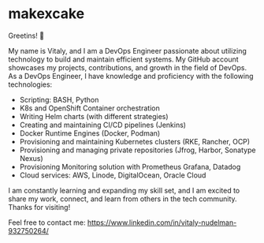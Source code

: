 # makexcake

Greetins! 👋

My name is Vitaly, and I am a DevOps Engineer passionate about utilizing technology to build and maintain efficient systems. My GitHub account showcases my projects, contributions, and growth in the field of DevOps.
As a DevOps Engineer, I have knowledge and proficiency with the following technologies:

* Scripting: BASH, Python
* K8s and OpenShift Container orchestration
* Writing Helm charts (with different strategies)
* Creating and maintaining CI/CD pipelines (Jenkins)
* Docker Runtime Engines (Docker, Podman)
* Provisioning and maintaining Kubernetes clusters (RKE, Rancher, OCP)
* Provisioning and managing private repositories (Jfrog, Harbor, Sonatype Nexus)
* Provisioning Monitoring solution with Prometheus Grafana, Datadog
* Cloud services: AWS, Linode, DigitalOcean, Oracle Cloud


I am constantly learning and expanding my skill set, and I am excited to share my work, connect, and learn from others in the tech community. Thanks for visiting!

Feel free to contact me: https://www.linkedin.com/in/vitaly-nudelman-932750264/
